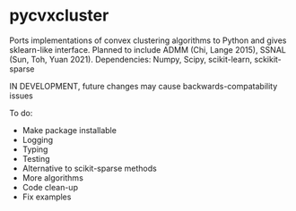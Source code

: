 # pycvxcluster

Ports implementations of convex clustering algorithms to Python and gives sklearn-like interface. Planned to include ADMM (Chi, Lange 2015), SSNAL (Sun, Toh, Yuan 2021).
Dependencies: Numpy, Scipy, scikit-learn, sckikit-sparse

IN DEVELOPMENT, future changes may cause backwards-compatability issues

To do:
* Make package installable
* Logging
* Typing
* Testing
* Alternative to scikit-sparse methods
* More algorithms
* Code clean-up
* Fix examples
